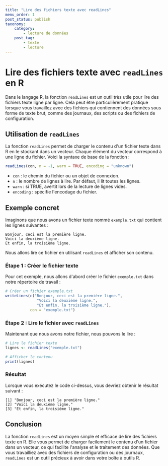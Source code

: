 ```yaml
---
title: "Lire des fichiers texte avec readLines"
menu_order: 1
post_status: publish
taxonomy:
    category:
        - lecture de données
    post_tag:
        - texte
        - lecture
---
```


# Lire des fichiers texte avec `readLines` en R

Dans le langage R, la fonction `readLines` est un outil très utile pour lire des fichiers texte ligne par ligne. Cela peut être particulièrement pratique lorsque vous travaillez avec des fichiers qui contiennent des données sous forme de texte brut, comme des journaux, des scripts ou des fichiers de configuration.

## Utilisation de `readLines`

La fonction `readLines` permet de charger le contenu d'un fichier texte dans R en le stockant dans un vecteur. Chaque élément du vecteur correspond à une ligne du fichier. Voici la syntaxe de base de la fonction :

```R
readLines(con, n = -1, warn = TRUE, encoding = "unknown")
```

- `con` : le chemin du fichier ou un objet de connexion.
- `n` : le nombre de lignes à lire. Par défaut, il lit toutes les lignes.
- `warn` : si TRUE, avertit lors de la lecture de lignes vides.
- `encoding` : spécifie l'encodage du fichier.

## Exemple concret

Imaginons que nous avons un fichier texte nommé `exemple.txt` qui contient les lignes suivantes :

```
Bonjour, ceci est la première ligne.
Voici la deuxième ligne.
Et enfin, la troisième ligne.
```

Nous allons lire ce fichier en utilisant `readLines` et afficher son contenu.

### Étape 1 : Créer le fichier texte

Pour cet exemple, nous allons d'abord créer le fichier `exemple.txt` dans notre répertoire de travail :

```R
# Créer un fichier exemple.txt
writeLines(c("Bonjour, ceci est la première ligne.",
              "Voici la deuxième ligne.",
              "Et enfin, la troisième ligne."), 
           con = "exemple.txt")
```

### Étape 2 : Lire le fichier avec `readLines`

Maintenant que nous avons notre fichier, nous pouvons le lire :

```R
# Lire le fichier texte
lignes <- readLines("exemple.txt")

# Afficher le contenu
print(lignes)
```

### Résultat

Lorsque vous exécutez le code ci-dessus, vous devriez obtenir le résultat suivant :

```
[1] "Bonjour, ceci est la première ligne."
[2] "Voici la deuxième ligne."
[3] "Et enfin, la troisième ligne."
```

## Conclusion

La fonction `readLines` est un moyen simple et efficace de lire des fichiers texte en R. Elle vous permet de charger facilement le contenu d'un fichier dans un vecteur, ce qui facilite l'analyse et le traitement des données. Que vous travailliez avec des fichiers de configuration ou des journaux, `readLines` est un outil précieux à avoir dans votre boîte à outils R.

